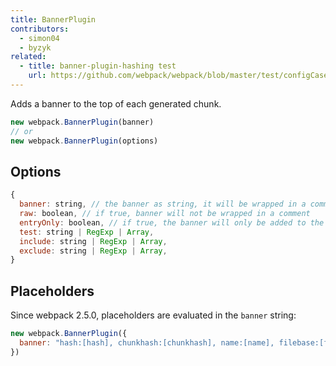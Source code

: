 ```yaml
---
title: BannerPlugin
contributors:
  - simon04
  - byzyk
related:
  - title: banner-plugin-hashing test
    url: https://github.com/webpack/webpack/blob/master/test/configCases/plugins/banner-plugin-hashing/webpack.config.js
---
```


Adds a banner to the top of each generated chunk.

```javascript
new webpack.BannerPlugin(banner)
// or
new webpack.BannerPlugin(options)
```


## Options

<!-- eslint-skip -->

```js
{
  banner: string, // the banner as string, it will be wrapped in a comment
  raw: boolean, // if true, banner will not be wrapped in a comment
  entryOnly: boolean, // if true, the banner will only be added to the entry chunks
  test: string | RegExp | Array,
  include: string | RegExp | Array,
  exclude: string | RegExp | Array,
}
```


## Placeholders

Since webpack 2.5.0, placeholders are evaluated in the `banner` string:

```javascript
new webpack.BannerPlugin({
  banner: "hash:[hash], chunkhash:[chunkhash], name:[name], filebase:[filebase], query:[query], file:[file]"
})
```
